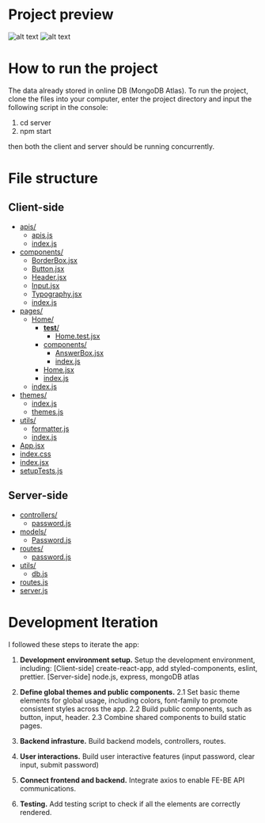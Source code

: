 # Project preview
![alt text](https://ibb.co/Tk00yTp)
![alt text](https://ibb.co/b1CZKP2)

# How to run the project

The data already stored in online DB (MongoDB Atlas). To run the project, clone the files into your computer, enter the project directory and input the following script in the console:

1. cd server
2. npm start

then both the client and server should be running concurrently.

# File structure

## Client-side
* [apis/](./src/apis)
  * [apis.js](./src/apis/apis.js)
  * [index.js](./src/apis/index.js)
* [components/](./src/components)
  * [BorderBox.jsx](./src/components/BorderBox.jsx)
  * [Button.jsx](./src/components/Button.jsx)
  * [Header.jsx](./src/components/Header.jsx)
  * [Input.jsx](./src/components/Input.jsx)
  * [Typography.jsx](./src/components/Typography.jsx)
  * [index.js](./src/components/index.js)
* [pages/](./src/pages)
  * [Home/](./src/pages/Home)
    * [__test__/](./src/pages/Home/__test__)
      * [Home.test.jsx](./src/pages/Home/__test__/Home.test.jsx)
    * [components/](./src/pages/Home/components)
      * [AnswerBox.jsx](./src/pages/Home/components/AnswerBox.jsx)
      * [index.js](./src/pages/Home/components/index.js)
    * [Home.jsx](./src/pages/Home/Home.jsx)
    * [index.js](./src/pages/Home/index.js)
  * [index.js](./src/pages/index.js)
* [themes/](./src/themes)
  * [index.js](./src/themes/index.js)
  * [themes.js](./src/themes/themes.js)
* [utils/](./src/utils)
  * [formatter.js](./src/utils/formatter.js)
  * [index.js](./src/utils/index.js)
* [App.jsx](./src/App.jsx)
* [index.css](./src/index.css)
* [index.jsx](./src/index.jsx)
* [setupTests.js](./src/setupTests.js)

## Server-side

* [controllers/](./src/controllers)
  * [password.js](./src/controllers/password.js)
* [models/](./src/models)
  * [Password.js](./src/models/Password.js)
* [routes/](./src/routes)
  * [password.js](./src/routes/password.js)
* [utils/](./src/utils)
  * [db.js](./src/utils/db.js)
* [routes.js](./src/routes.js)
* [server.js](./src/server.js)



# Development Iteration

I followed these steps to iterate the app:

1. **Development environment setup.**
Setup the development environment, including:
  [Client-side] create-react-app, add styled-components, eslint, prettier.
  [Server-side] node.js, express, mongoDB atlas

2. **Define global themes and public components.**
2.1 Set basic theme elements for global usage, including colors, font-family to promote consistent styles across the app.
2.2 Build public components, such as button, input, header.
2.3 Combine shared components to build static pages.

3. **Backend infrasture.**
Build backend models, controllers, routes.

4. **User interactions.**
Build user interactive features (input password, clear input, submit password)

5. **Connect frontend and backend.**
Integrate axios to enable FE-BE API communications.

6. **Testing.**
Add testing script to check if all the elements are correctly rendered.
